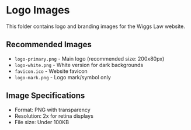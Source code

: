 # Logo Images

This folder contains logo and branding images for the Wiggs Law website.

## Recommended Images
- `logo-primary.png` - Main logo (recommended size: 200x80px)
- `logo-white.png` - White version for dark backgrounds
- `favicon.ico` - Website favicon
- `logo-mark.png` - Logo mark/symbol only

## Image Specifications
- Format: PNG with transparency
- Resolution: 2x for retina displays
- File size: Under 100KB
